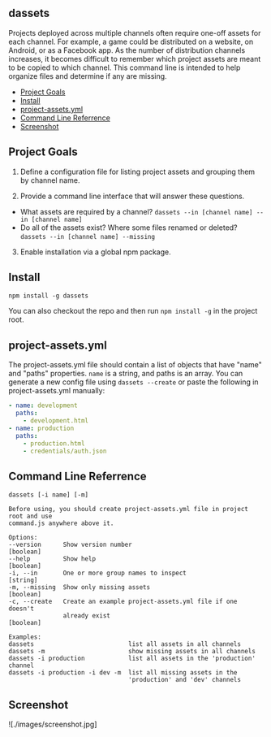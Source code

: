 ## dassets

Projects deployed across multiple channels often require one-off assets for each channel.  For example, a game could be distributed on a website, on Android, or as a Facebook app.  As the number of distribution channels increases, it becomes difficult to remember which project assets are meant to be copied to which channel.  This command line is intended to help organize files and determine if any are missing.

* [Project Goals](#project-goals)
* [Install](#install)
* [project-assets.yml](#project-assets-yml)
* [Command Line Referrence](#command-line-reference)
* [Screenshot](#screenshot)

## Project Goals

1. Define a configuration file for listing project assets and grouping them by channel name.

2. Provide a command line interface that will answer these questions.
  * What assets are required by a channel?
    `dassets --in [channel name] --in [channel name]`
  * Do all of the assets exist?  Where some files renamed or deleted?
    `dassets --in [channel name] --missing`
3. Enable installation via a global npm package.

## Install

`npm install -g dassets`

You can also checkout the repo and then run `npm install -g` in the project root.

## project-assets.yml

The project-assets.yml file should contain a list of objects that have "name" and "paths" properties. `name` is a string, and
paths is an array. You can generate a new config file using `dassets --create` or paste the following in project-assets.yml
manually:

```yaml
- name: development
  paths:
    - development.html
- name: production
  paths:
    - production.html
    - credentials/auth.json
```

## Command Line Referrence

```
dassets [-i name] [-m]

Before using, you should create project-assets.yml file in project root and use
command.js anywhere above it.

Options:
--version      Show version number                                   [boolean]
--help         Show help                                             [boolean]
-i, --in       One or more group names to inspect                     [string]
-m, --missing  Show only missing assets                              [boolean]
-c, --create   Create an example project-assets.yml file if one doesn't
               already exist                                         [boolean]

Examples:
dassets                          list all assets in all channels
dassets -m                       show missing assets in all channels
dassets -i production            list all assets in the 'production' channel
dassets -i production -i dev -m  list all missing assets in the
                                 'production' and 'dev' channels
```

## Screenshot

![./images/screenshot.jpg]

